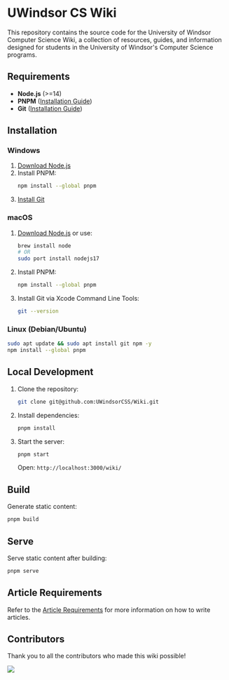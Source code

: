 # UWindsor CS Wiki

This repository contains the source code for the University of Windsor Computer Science Wiki, a collection of resources, guides, and information designed for students in the University of Windsor's Computer Science programs.

## Requirements

- **Node.js** (>=14)
- **PNPM** ([Installation Guide](https://pnpm.io/installation))
- **Git** ([Installation Guide](https://git-scm.com/downloads))

## Installation

### Windows

1. [Download Node.js](https://nodejs.org/en/download/)
2. Install PNPM:
    ```bash
    npm install --global pnpm
    ```
3. [Install Git](https://git-scm.com/download/win)

### macOS

1. [Download Node.js](https://nodejs.org/en/download/) or use:
    ```bash
    brew install node
    # OR
    sudo port install nodejs17
    ```
2. Install PNPM:
    ```bash
    npm install --global pnpm
    ```
3. Install Git via Xcode Command Line Tools:
    ```bash
    git --version
    ```

### Linux (Debian/Ubuntu)

```bash
sudo apt update && sudo apt install git npm -y
npm install --global pnpm
```

## Local Development

1. Clone the repository:
    ```bash
    git clone git@github.com:UWindsorCSS/Wiki.git
    ```
2. Install dependencies:
    ```bash
    pnpm install
    ```
3. Start the server:
    ```bash
    pnpm start
    ```
    Open: `http://localhost:3000/wiki/`

## Build

Generate static content:

```bash
pnpm build
```

## Serve

Serve static content after building:

```bash
pnpm serve
```

## Article Requirements

Refer to the [Article Requirements](REQUIREMENTS.md) for more information on how to write articles.

## Contributors

Thank you to all the contributors who made this wiki possible!

<a href="https://github.com/uwindsorcss/wiki/graphs/contributors">
  <img src="https://contrib.rocks/image?repo=uwindsorcss/wiki" />
</a>

